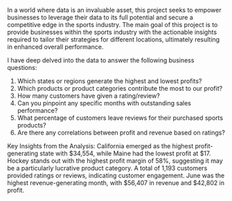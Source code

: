 In a world where data is an invaluable asset, this project seeks to empower businesses to leverage their data to its full potential and secure a competitive edge in the sports industry. The main goal of this project is to provide businesses within the sports industry with the actionable insights required to tailor their strategies for different locations, ultimately resulting in enhanced overall performance.

I have deep delved into the data to answer the following business questions:
1.	Which states or regions generate the highest and lowest profits?
2.	Which products or product categories contribute the most to our profit?
3.	How many customers have given a rating/review?
4.	Can you pinpoint any specific months with outstanding sales performance?
5.	What percentage of customers leave reviews for their purchased sports products?
6.	Are there any correlations between profit and revenue based on ratings?

   
Key Insights from the Analysis:
California emerged as the highest profit-generating state with $34,554, while Maine had the lowest profit at $17.
Hockey stands out with the highest profit margin of 58%, suggesting it may be a particularly lucrative product category.
A total of 1,193 customers provided ratings or reviews, indicating customer engagement.
June was the highest revenue-generating month, with $56,407 in revenue and $42,802 in profit.


